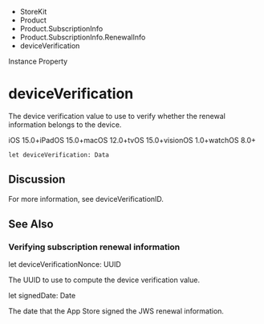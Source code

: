 

- StoreKit
- Product
- Product.SubscriptionInfo
- Product.SubscriptionInfo.RenewalInfo
-  deviceVerification 

Instance Property

# deviceVerification

The device verification value to use to verify whether the renewal information belongs to the device.

iOS 15.0+iPadOS 15.0+macOS 12.0+tvOS 15.0+visionOS 1.0+watchOS 8.0+

``` source
let deviceVerification: Data
```

## Discussion

For more information, see deviceVerificationID.

## See Also

### Verifying subscription renewal information

let deviceVerificationNonce: UUID

The UUID to use to compute the device verification value.

let signedDate: Date

The date that the App Store signed the JWS renewal information.


